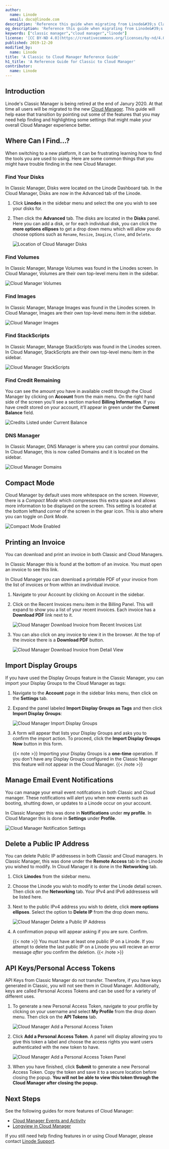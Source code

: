 ```yaml
---
author:
  name: Linode
  email: docs@linode.com
description: 'Reference this guide when migrating from Linode&#39;s Classic to Cloud Manager. This guide will help ease that transition by pointing out some of the features that you may need help finding and highlighting some settings that might make your overall manager experience better.'
og_description: 'Reference this guide when migrating from Linode&#39;s Classic to Cloud Manager. This guide will help ease that transition by pointing out some of the features that you may need help finding and highlighting some settings that might make your overall manager experience better.'
keywords: ["classic manager","cloud manager","linode"]
license: '[CC BY-ND 4.0](https://creativecommons.org/licenses/by-nd/4.0)'
published: 2019-12-20
modified_by:
  name: Linode
title: 'A Classic to Cloud Manager Reference Guide'
h1_title: 'A Reference Guide for Classic to Cloud Manager'
contributor:
  name: Linode
---
```


## Introduction
Linode's Classic Manager is being retired at the end of Janury 2020. At that time all users will be migrated to the new [Cloud Manager](https://cloud.linode.com/). This guide will help ease that transition by pointing out some of the features that you may need help finding and highlighting some settings that might make your overall Cloud Manager experience better.

## Where Can I Find...?
When switching to a new platform, it can be frustrating learning how to find the tools you are used to using. Here are some common things that you might have trouble finding in the new Cloud Manager.

### Find Your Disks
In Classic Manager, Disks were located on the Linode Dashboard tab. In the Cloud Manager, Disks are now in the Advanced tab of the Linode.

1.  Click **Linodes** in the sidebar menu and select the one you wish to see your disks for.

1.  Then click the **Advanced** tab. The disks are located in the **Disks** panel. Here you can add a disk, or for each individual disk, you can click the **more options ellipses** to get a drop down menu which will allow you do choose options such as `Rename`, `Resize`, `Imagize`, `Clone`, and `Delete`.

    ![Location of Cloud Manager Disks](classic-to-cloud-cloud-manager-disks.png "Location of Clound Manager Disks")

### Find Volumes
In Classic Manager, Manage Volumes was found in the Linodes screen. In Cloud Manager, Volumes are their own top-level menu item in the sidebar.

![Cloud Manager Volumes](classic-to-cloud-cloud-manager-volumes.png "Cloud Manager Volumes")

### Find Images
In Classic Manager, Manage Images was found in the Linodes screen. In Cloud Manager, Images are their own top-level menu item in the sidebar.

![Cloud Manager Images](classic-to-cloud-cloud-manager-images.png "Cloud Manager Images")

### Find StackScripts
In Classic Manager, Manage StackScripts was found in the Linodes screen. In Cloud Manager, StackScripts are their own top-level menu item in the sidebar.

![Cloud Manager StackScripts](classic-to-cloud-cloud-manager-stackscripts.png "Cloud Manager StackScripts")

### Find Credit Remaining
You can see the amount you have in available credit through the Cloud Manager by clicking on **Account** from the main menu. On the right hand side of the screen you’ll see a section marked **Billing Information**. If you have credit stored on your account, it’ll appear in green under the **Current Balance** field.

![Credits Listed under Current Balance](classic-to-cloud-credits-applied.png "Credits Listed Under Current Balance")

### DNS Manager
In Classic Manager, DNS Manager is where you can control your domains. In Cloud Manager, this is now called Domains and it is located on the sidebar.

![Cloud Manager Domains](classic-to-cloud-cloud-manager-domains.png "Cloud Manager Domains")

## Compact Mode
Cloud Manager by default uses more whitespace on the screen. However, there is a *Compact Mode* which compresses this extra space and allows more information to be displayed on the screen. This setting is located at the bottom lefthand corner of the screen in the gear icon. This is also where you can toggle on *Dark Mode*.

![Compact Mode Enabled](classic-to-cloud-compact-mode.png "Cloud Manager Compact Mode Enabled")

## Printing an Invoice
You can download and print an invoice in both Classic and Cloud Managers.

In Classic Manager this is found at the bottom of an invoice. You must open an invoice to see this link.

In Cloud Manager you can download a printable PDF of your invoice from the list of invoices or from within an invdividual invoice.

1.  Navigate to your Account by clicking on Account in the sidebar.

1.  Click on the Recent Invoices menu item in the Billing Panel. This will expand to show you a list of your recent invoices. Each invoice has a **Download PDF** link next to it.

    ![Cloud Manager Download Invoice from Recent Invoices List](classic-to-cloud-download-invoice-from-list.png "Cloud Manager Download Invoice from Recent Invoices List")

1.  You can also click on any invoice to view it in the browser. At the top of the invoice there is a **Download PDF** button.

    ![Cloud Manager Download Invoice from Detail View](classic-to-cloud-download-invoice-from-detail.png "Cloud Manager Download Invoice from Detail View")

## Import Display Groups
If you have used the Display Groups feature in the Classic Manager, you can import your Display Groups to the Cloud Manager as tags:

1.  Navigate to the **Account** page in the sidebar links menu, then click on the **Settings** tab.

1.  Expand the panel labeled **Import Display Groups as Tags** and then click **Import Display Groups**:

    ![Cloud Manager Import Display Groups](classic-to-cloud-cloud-import-display-groups.png "Cloud Manager Import Display Groups")

1.  A form will appear that lists your Display Groups and asks you to confirm the import action. To proceed, click the **Import Display Groups Now** button in this form.

    {{< note >}}
Importing your Display Groups is a **one-time** operation. If you don't have any Display Groups configured in the Classic Manager this feature will not appear in the Cloud Manager.
{{< /note >}}

## Manage Email Event Notifications
You can manage your email event notifcations in both Classic and Cloud manager. These notifications will alert you when new events such as booting, shutting down, or updates to a Linode occur on your account.

In Classic Manager this was done in **Notifications** under **my profile**. In Cloud Manager this is done in **Settings** under **Profile**.

![Cloud Manager Notification Settings](classic-to-cloud-cloud-manager-email-notifications.png "Cloud Manager Notification Settings")

## Delete a Public IP Address
You can delete Public IP addressess in both Classic and Cloud managers. In Classic Manager, this was done under the **Remote Access** tab in the Linode you wished to modify. In Cloud Manager it is done in the **Networking** tab.

1.  Click **Linodes** from the sidebar menu.

1.  Choose the Linode you wish to modify to enter the Linode detail screen. Then click on the **Networking** tab. Your IPv4 and IPv6 addressess will be listed here.

1.  Next to the public IPv4 address you wish to delete, click **more options ellipses**. Select the option to **Delete IP** from the drop down menu.

    ![Cloud Manager Delete a Public IP Address](classic-to-cloud-delete-an-ip.png "Cloud Manager Delete a Public IP Address")

1.  A confirmation popup will appear asking if you are sure. Confirm.

    {{< note >}}
You must have at least one public IP on a Linode. If you attempt to delete the last public IP on a Linode you will recieve an error message *after* you confirm the deletion.
{{< /note >}}

## API Keys/Personal Access Tokens
API Keys from Classic Manager do not transfer. Therefore, if you have keys generated in Classic, you will not see them in Cloud Manager. Additionally, keys are called Personal Access Tokens and can be used for a variety of different uses.

1.  To generate a new Personal Access Token, navigate to your profile by clicking on your username and select **My Profile** from the drop down menu. Then click on the **API Tokens** tab.

    ![Cloud Manager Add a Personal Access Token](classic-to-cloud-add-a-personal-access-token.png "Cloud Manager Add a Personal Access Token")

1.  Click **Add a Personal Access Token**. A panel will display allowing you to give this token a label and choose the access rights you want users authenticated with the new token to have.

    ![Cloud Manager Add a Personal Access Token Panel](classic-to-cloud-add-a-personal-access-token-panel.png "Cloud Manager Add a Personal Access Token Panel")

1.  When you have finished, click **Submit** to generate a new Personal Access Token. Copy the token and save it to a secure location before closing the popup. **You will not be able to view this token through the Cloud Manager after closing the popup.**

## Next Steps

See the following guides for more features of Cloud Manager:

 - [Cloud Manager Events and Activity](/platform/manager/cloud-manager-events/)
 - [Longview in Cloud Manager](/platform/longview/what-is-longview/)

 If you still need help finding features in or using Cloud Manager, please contact [Linode Support](/platform/billing-and-support/support/).